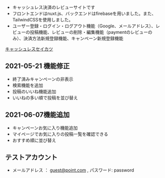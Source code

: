- キャッシュレス決済のレビューサイトです
- フロントエンドはnuxt.js、バックエンドはfirebaseを用いました。また、TailwindCSSを使用しました。
- ユーザー登録・ログイン・ログアウト機能（Google、メールアドレス）、レビューの投稿機能、レビューの削除・編集機能（paymentのレビューのみ）、決済方法新規登録機能、キャンペーン新規登録機能

[キャッシュレスセイカツ](https://nuxt-app-14dab.web.app/)

## 2021-05-21 機能修正
- 終了済みキャンペーンの非表示
- 検索機能を追加
- 投稿のいいね機能追加
- いいねの多い順で投稿を並び替え
## 2021-06-07機能追加
- キャンペーンお気に入り機能追加
- マイページでお気に入りの投稿一覧を確認できる
- おすすめ順に並び替え

## テストアカウント
- メールアドレス ： guest@point.com , パスワード: password
